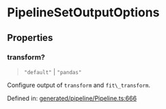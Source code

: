 # PipelineSetOutputOptions

## Properties

### transform?

> `"default"` \| `"pandas"`

Configure output of `transform` and `fit\_transform`.

Defined in:  [generated/pipeline/Pipeline.ts:666](https://github.com/transitive-bullshit/scikit-learn-ts/blob/b59c1ff/packages/sklearn/src/generated/pipeline/Pipeline.ts#L666)
